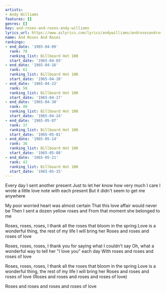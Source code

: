 ```yaml
---
artists:
- Andy Williams
features: []
genres: []
key: and-roses-and-roses-andy-williams
lyrics_url: https://www.azlyrics.com/lyrics/andywilliams/androsesandroses.html
name: And Roses And Roses
rankings:
- end_date: '1965-04-09'
  rank: 78
  ranking_list: Billboard Hot 100
  start_date: '1965-04-03'
- end_date: '1965-04-16'
  rank: 61
  ranking_list: Billboard Hot 100
  start_date: '1965-04-10'
- end_date: '1965-04-23'
  rank: 50
  ranking_list: Billboard Hot 100
  start_date: '1965-04-17'
- end_date: '1965-04-30'
  rank: 40
  ranking_list: Billboard Hot 100
  start_date: '1965-04-24'
- end_date: '1965-05-07'
  rank: 37
  ranking_list: Billboard Hot 100
  start_date: '1965-05-01'
- end_date: '1965-05-14'
  rank: 36
  ranking_list: Billboard Hot 100
  start_date: '1965-05-08'
- end_date: '1965-05-21'
  rank: 43
  ranking_list: Billboard Hot 100
  start_date: '1965-05-15'
---
```


Every day I sent another present
Just to let her know how very much I care
I wrote a little love note with each present
But it didn't seem to get me anywhere

My poor worried heart was almost certain
That this love affair would never be
Then I sent a dozen yellow roses and
From that moment she belonged to me

Roses, roses, roses, I thank all the roses that bloom in the spring
Love is a wonderful thing, the rest of my life I will bring her
Roses and roses and roses of love

Roses, roses, roses, I thank you for saying what I couldn't say
Oh, what a wonderful way to tell her "I love you" each day
With roses and roses and roses of love

Roses, roses, roses, I thank all the roses that bloom in the spring
Love is a wonderful thing, the rest of my life I will bring her
Roses and roses and roses of love
(Roses and roses and roses and roses of love)

Roses and roses and roses and roses of love



